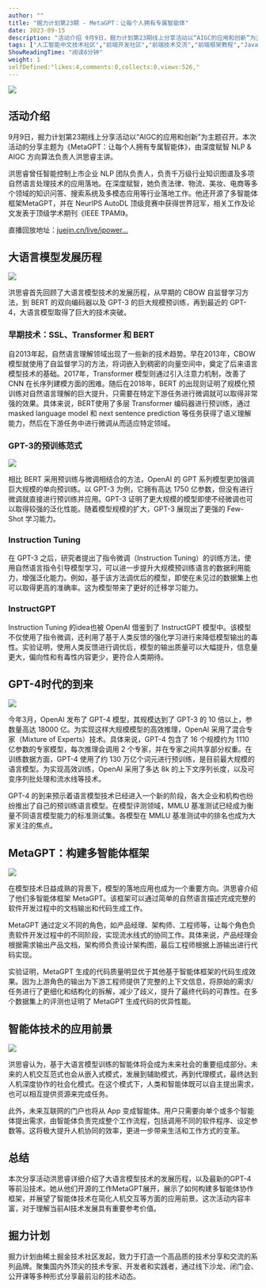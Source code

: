 ```yaml
---
author: ""
title: "掘力计划第23期 - MetaGPT：让每个人拥有专属智能体"
date: 2023-09-15
description: "活动介绍 9月9日，掘力计划第23期线上分享活动以“AIGC的应用和创新”为主题召开。本次活动的分享主题为《MetaGPT：让每个人拥有专属智能体》，由深度赋智 NLP & AIGC 方向算法负责人洪"
tags: ["人工智能中文技术社区","前端开发社区","前端技术交流","前端框架教程","JavaScript 学习资源","CSS 技巧与最佳实践","HTML5 最新动态","前端工程师职业发展","开源前端项目","前端技术趋势"]
ShowReadingTime: "阅读6分钟"
weight: 1
selfDefined:"likes:4,comments:0,collects:0,views:526,"
---
```

![](/images/jueJin/30a71caa0e69419.png)

活动介绍
----

9月9日，掘力计划第23期线上分享活动以“AIGC的应用和创新”为主题召开。本次活动的分享主题为《MetaGPT：让每个人拥有专属智能体》，由深度赋智 NLP & AIGC 方向算法负责人洪思睿主讲。

洪思睿曾任智能控制上市企业 NLP 团队负责人，负责千万级行业知识图谱及多项自然语言处理技术的应用落地。在深度赋智，她负责法律、物流、美妆、电商等多个领域的知识问答、搜索系统及多模态应用等行业落地工作。他还开源了多智能体框架MetaGPT，并在 NeurIPS AutoDL 顶级竞赛中获得世界冠军，相关工作及论文发表于顶级学术期刊《IEEE TPAMI》。

直播回放地址：[juejin.cn/live/jpower…](https://juejin.cn/live/jpowermeetup23 "https://juejin.cn/live/jpowermeetup23")

大语言模型发展历程
---------

![](/images/jueJin/4ae2bbbbd82a40c.png)

洪思睿首先回顾了大语言模型技术的发展历程，从早期的 CBOW 自监督学习方法，到 BERT 的双向编码器以及 GPT-3 的巨大规模预训练，再到最近的 GPT-4，大语言模型取得了巨大的技术突破。

### 早期技术：SSL、Transformer 和 BERT

自2013年起，自然语言理解领域出现了一些新的技术趋势。早在2013年，CBOW 模型就使用了自监督学习的方法，将词嵌入到稠密的向量空间中，奠定了后来语言模型技术的基础。2017年，Transformer 模型则通过引入注意力机制，改善了 CNN 在长序列建模方面的困难。随后在2018年，BERT 的出现则证明了规模化预训练对自然语言理解的巨大提升，只需要在特定下游任务进行微调就可以取得非常强的效果。具体来说，BERT使用了多层 Transformer 编码器进行预训练，通过 masked language model 和 next sentence prediction 等任务获得了语义理解能力，然后在下游任务中进行微调从而适应特定领域。

### GPT-3的预训练范式

![](/images/jueJin/d3f10f51dfdc46e.png)

相比 BERT 采用预训练与微调相结合的方法，OpenAI 的 GPT 系列模型更加强调巨大规模的单向预训练。以 GPT-3 为例，它拥有高达 1750 亿参数，但没有进行微调就直接进行预训练并应用。GPT-3 证明了更大规模的模型即使不经微调也可以取得较强的泛化性能。随着模型规模的扩大，GPT-3 展现出了更强的 Few-Shot 学习能力。

### Instruction Tuning

在 GPT-3 之后，研究者提出了指令微调（Instruction Tuning）的训练方法，使用自然语言指令引导模型学习，可以进一步提升大规模预训练语言的数据利用能力，增强泛化能力。例如，基于该方法调优后的模型，即使在未见过的数据集上也可以取得更高的准确率。这为模型带来了更好的迁移学习能力。

### InstructGPT

Instruction Tuning 的idea也被 OpenAI 借鉴到了 InstructGPT 模型中。该模型不仅使用了指令微调，还利用了基于人类反馈的强化学习进行来降低模型输出的毒性。实验证明，使用人类反馈进行调优后，模型的输出质量可以大幅提升，信息量更大，偏向性和有毒性内容更少，更符合人类期待。

GPT-4时代的到来
----------

![](/images/jueJin/23e550c6a19c400.png)

今年3月，OpenAI 发布了 GPT-4 模型，其规模达到了 GPT-3 的 10 倍以上，参数量高达 18000 亿。为实现这样大规模模型的高效推理，OpenAI 采用了混合专家（Mixture of Experts）技术。具体来说，GPT-4 包含了 16 个规模约为 1110 亿参数的专家模型，每次推理会调用 2 个专家，并在专家之间共享部分权重。在训练数据方面，GPT-4 使用了约 130 万亿个词元进行预训练，是目前最大规模的语言模型。为实现高效训练，OpenAI 采用了多达 8k 的上下文序列长度，以及可变序列批处理和流水线等技术。

GPT-4 的到来预示着语言模型技术已经进入一个新的阶段，各大企业和机构也纷纷推出了自己的预训练语言模型。在模型评测领域，MMLU 基准测试已经成为衡量不同语言模型能力的标准测试集。各模型在 MMLU 基准测试中的排名也成为大家关注的焦点。

MetaGPT：构建多智能体框架
----------------

![](/images/jueJin/97c99ec5d3cc4dc.png)

在模型技术日益成熟的背景下，模型的落地应用也成为一个重要方向。洪思睿介绍了他们多智能体框架 MetaGPT。该框架可以通过简单的自然语言描述完成完整的软件开发过程中的文档输出和代码生成工作。

MetaGPT 通过定义不同的角色，如产品经理、架构师、工程师等，让每个角色负责软件开发过程中的不同阶段，实现流水线式的协同工作。具体来说，产品经理会根据需求输出产品文档，架构师负责设计架构图，最后工程师根据上游输出进行代码实现。

实验证明，MetaGPT 生成的代码质量明显优于其他基于智能体框架的代码生成效果。因为上游角色的输出为下游工程师提供了完整的上下文信息，将原始的需求/任务进行了更细化和结构化的拆解，减少了歧义，提升了最终代码的可靠性。在多个数据集上的评测也证明了 MetaGPT 生成代码的优异性能。

智能体技术的应用前景
----------

![](/images/jueJin/c546abda53b64c3.png)

洪思睿认为，基于大语言模型训练的智能体将会成为未来社会的重要组成部分。未来的人机交互范式也会从嵌入式模式，发展到辅助模式，再到代理模式，最终达到人机深度协作的社会化模式。在这个模式下，人类和智能体既可以自主提出需求，也可以相互提供资源来完成任务。

此外，未来互联网的门户也将从 App 变成智能体。用户只需要向单个或多个智能体提出需求，由智能体负责完成整个工作流程，包括调用不同的软件程序、设定参数等。这将极大提升人机协同的效率，更进一步带来生活和工作方式的变革。

总结
--

本次分享活动洪思睿详细介绍了大语言模型技术的发展历程，以及最新的GPT-4等前沿技术。她从他们开源的工作MetaGPT展开，展示了如何构建多智能体协作框架，并展望了智能体技术在简化人机交互等方面的应用前景。这次活动内容丰富，对于理解当前AI技术发展具有重要参考价值。

**掘力计划**
--------

掘力计划由稀土掘金技术社区发起，致力于打造一个高品质的技术分享和交流的系列品牌。聚集国内外顶尖的技术专家、开发者和实践者，通过线下沙龙、闭门会、公开课等多种形式分享最前沿的技术动态。
